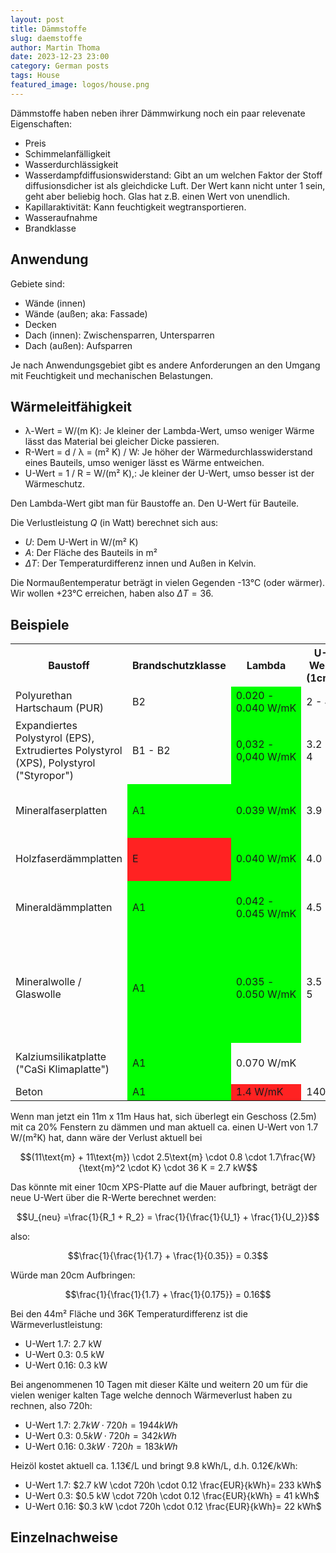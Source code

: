 ```yaml
---
layout: post
title: Dämmstoffe
slug: daemstoffe
author: Martin Thoma
date: 2023-12-23 23:00
category: German posts
tags: House
featured_image: logos/house.png
---
```

Dämmstoffe haben neben ihrer Dämmwirkung noch ein paar relevenate Eigenschaften:

* Preis
* Schimmelanfälligkeit
* Wasserdurchlässigkeit
* Wasserdampfdiffusionswiderstand: Gibt an um welchen Faktor der Stoff
  diffusionsdicher ist als gleichdicke Luft. Der Wert kann nicht unter 1 sein,
  geht aber beliebig hoch. Glas hat z.B. einen Wert von unendlich.
* Kapillaraktivität: Kann feuchtigkeit wegtransportieren.
* Wasseraufnahme
* Brandklasse


## Anwendung

Gebiete sind:

* Wände (innen)
* Wände (außen; aka: Fassade)
* Decken
* Dach (innen): Zwischensparren, Untersparren
* Dach (außen): Aufsparren

Je nach Anwendungsgebiet gibt es andere Anforderungen an den Umgang mit
Feuchtigkeit und mechanischen Belastungen.

## Wärmeleitfähigkeit

* λ-Wert = W/(m K): Je kleiner der Lambda-Wert, umso weniger Wärme lässt das Material bei
  gleicher Dicke passieren.
* R-Wert = d / λ = (m² K) / W: Je höher der Wärmedurchlasswiderstand eines Bauteils, umso
  weniger lässt es Wärme entweichen.
* U-Wert = 1 / R = W/(m² K),: Je kleiner der U-Wert, umso besser ist der Wärmeschutz.

Den Lambda-Wert gibt man für Baustoffe an. Den U-Wert für Bauteile.

Die Verlustleistung $Q$ (in Watt) berechnet sich aus:

* $U$: Dem U-Wert in W/(m² K)
* $A$: Der Fläche des Bauteils in m²
* $\Delta T$: Der Temperaturdifferenz innen und Außen in Kelvin.

Die Normaußentemperatur beträgt in vielen Gegenden -13°C (oder wärmer). Wir wollen
+23°C erreichen, haben also $\Delta T = 36$.


## Beispiele

<style>
.good {
    background-color: #00ff00;
}
.bad {
    background-color: #ff2222;
}
</style>

<table>
    <tr>
        <th>Baustoff</th>
        <th>Brandschutzklasse</th>
        <th>Lambda</th>
        <th>U-Wert (1cm)</th>
        <th>U-Wert (10cm)</th>
        <th>Energieverlust pro m&sup2; bei 10cm</th>
        <th>Wasserdampf&shy;diffusions&shy;widerstand µ</th>
        <th>Kapillar&shy;aktivität</th>
        <th>Weiteres</th>
    </tr>
    <tr>
        <td>Polyurethan Hartschaum (PUR)</td>
        <td>B2</td>
        <td class="good">0.020 - 0.040&nbsp;W/mK</td>
        <td>2 - 4</td>
        <td>0.2 - 0.4</td>
        <td>10.8 W / m&sup2;</td>
        <td>60</td>
        <td></td>
        <td>Nicht resistent gegen Nagetiere<sup id="fnref:1"><a class="footnote-ref" href="#fn:1">1</a></sup></td>
    </tr>
    <tr>
        <td>Expandiertes Polystyrol (EPS), Extrudiertes Polystyrol (XPS), Polystyrol ("Styropor")</td>
        <td>B1 - B2</td>
        <td class="good">0,032 - 0,040 W/mK</td>
        <td>3.2 - 4</td>
        <td>0.32 - 0.4</td>
        <td>13.0 W/m&sup2;</td>
        <td>60 - 150</td>
        <td></td>
        <td>Insekten befallen es gerne<sup id="fnref:1"><a class="footnote-ref" href="#fn:1">1</a></sup></td>
    </tr>
    <tr>
        <td>Mineral&shy;faserplatten</td>
        <td class="good">A1</td>
        <td class="good">0.039&nbsp;W/mK</td>
        <td>3.9</td>
        <td>0.39</td>
        <td>14 W/m&sup2;</td>
        <td>1</td>
        <td></td>
        <td>verrottungsfest und unangreifbar von Ungeziefern, Fäulnis und Schimmel</td>
    </tr>
    <tr>
        <td>Holzfaserdämmplatten</td>
        <td class="bad">E</td>
        <td class="good">0.040&nbsp;W/mK</td>
        <td>4.0</td>
        <td>0.40</td>
        <td>14.4 W/m&sup2;</td>
        <td>5-10</td>
        <td></td>
        <td>resistent gegen Verrottung, Ungeziefer, Pilzbefall<sup id="fnref:2"><a class="footnote-ref" href="#fn:2">2</a></sup></td>
    </tr>
    <tr>
        <td>Mineral&shy;dämmplatten</td>
        <td class="good">A1</td>
        <td class="good">0.042 - 0.045&nbsp;W/mK</td>
        <td>4.5</td>
        <td>0.45</td>
        <td>16.2 W/m&sup2;</td>
        <td>2-5</td>
        <td>++</td>
        <td>schimmelresistent, resistent gegen Schädlinge/Insekten; unverrottbar</td>
    </tr>
    <tr>
        <td>Mineral&shy;wolle / Glaswolle</td>
        <td class="good">A1</td>
        <td class="good">0.035 - 0.050&nbsp;W/mK</td>
        <td>3.5 - 5</td>
        <td>0.35 - 0.5</td>
        <td>15.3 W/m&sup2;</td>
        <td>1</td>
        <td>0</td>
        <td>Saugt sich bei Nässe voll und trocknet nur langsam wieder. Dadurch kann sich Schimmel bilden<sup id="fnref:1"><a class="footnote-ref" href="#fn:1">1</a></sup> - gut wenn es trocken ist, also nicht als Zwischenbarrendämmung im Dach!<sup id="fnref:3"><a class="footnote-ref" href="#fn:3">3</a></sup></td>
    </tr>
    <tr>
        <td>Kalziumsilikatplatte ("CaSi Klimaplatte")</td>
        <td class="good">A1</td>
        <td>0.070&nbsp;W/mK</td>
        <td></td>
        <td></td>
        <td></td>
        <td>5-20</td>
        <td>+++</td>
        <td>stark gegen Schimmel, resistent gegen Schädlinge/Insekten</td>
    </tr>
    <tr>
        <td>Beton</td>
        <td class="good">A1</td>
        <td class="bad">1.4&nbsp;W/mK</td>
        <td>140</td>
        <td>14</td>
        <td>504 W/m&sup2;</td>
        <td>70 – 150</td>
        <td></td>
        <td></td>
    </tr>
</table>

Wenn man jetzt ein 11m x 11m Haus hat, sich überlegt ein Geschoss (2.5m) mit ca
20% Fenstern zu dämmen und man aktuell ca. einen U-Wert von 1.7 W/(m²K) hat,
dann wäre der Verlust aktuell bei

$$(11\text{m} + 11\text{m}) \cdot 2.5\text{m} \cdot 0.8 \cdot 1.7\frac{W}{\text{m}^2 \cdot K} \cdot 36 K = 2.7 kW$$

Das könnte mit einer 10cm XPS-Platte auf die Mauer aufbringt, beträgt der neue
U-Wert über die R-Werte berechnet werden:

$$U_{neu} =\frac{1}{R_1 + R_2} = \frac{1}{\frac{1}{U_1} + \frac{1}{U_2}}$$

also:

$$\frac{1}{\frac{1}{1.7} + \frac{1}{0.35}} = 0.3$$

Würde man 20cm Aufbringen:

$$\frac{1}{\frac{1}{1.7} + \frac{1}{0.175}} = 0.16$$

Bei den 44m² Fläche und 36K Temperaturdifferenz ist die Wärmeverlustleistung:

* U-Wert 1.7: 2.7 kW
* U-Wert 0.3: 0.5 kW
* U-Wert 0.16: 0.3 kW

Bei angenommenen 10 Tagen mit dieser Kälte und weitern 20 um für die vielen
weniger kalten Tage welche dennoch Wärmeverlust haben zu rechnen, also 720h:

* U-Wert 1.7: $2.7 kW \cdot 720h = 1944 kWh$
* U-Wert 0.3: $0.5 kW \cdot 720h =  342 kWh$
* U-Wert 0.16: $0.3 kW \cdot 720h = 183 kWh$

Heizöl kostet aktuell ca. 1.13€/L und bringt 9.8 kWh/L, d.h. 0.12€/kWh:

* U-Wert 1.7: $2.7 kW \cdot 720h \cdot 0.12 \frac{EUR}{kWh}= 233 kWh$
* U-Wert 0.3: $0.5 kW \cdot 720h \cdot 0.12 \frac{EUR}{kWh} =  41 kWh$
* U-Wert 0.16: $0.3 kW \cdot 720h \cdot 0.12 \frac{EUR}{kWh}=  22 kWh$


## Einzelnachweise

[^1]: n-tv.de: [Welcher Dämmstoff ist wofür geeignet?](https://www.n-tv.de/ratgeber/Welcher-Daemmstoff-ist-wofuer-geeignet-article21401269.html), 2019.
[^2]: architekt-riebler.at: [Holzfaser-Dämmplatten](http://www.architekt-riebler.at/energieeffizienz/waermedaemmungen/holzfaserdaemmung)
[^3]: Der Fachwerker: [Finger weg von diesen 3 Dämmstoffen!](https://www.youtube.com/watch?v=4iHTrwrfsIs)
